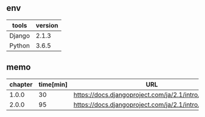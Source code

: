 ## env

| tools  | version |
| ------ | ------- |
| Django | 2.1.3   |
| Python | 3.6.5   |

## memo
| chapter | time[min] | URL                                                     |
| ------- | --------- | ------------------------------------------------------- |
| 1.0.0   | 30        | https://docs.djangoproject.com/ja/2.1/intro/tutorial01/ |
| 2.0.0   | 95        | https://docs.djangoproject.com/ja/2.1/intro/tutorial02/ |